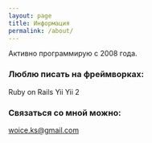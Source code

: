 ```yaml
---
layout: page
title: Информация
permalink: /about/
---
```


Активно программирую с 2008 года.

### Люблю писать на фреймворках:

Ruby on Rails
Yii
Yii 2

### Связаться со мной можно:

[woice.ks@gmail.com](mailto:woice.ks@gmail.com)